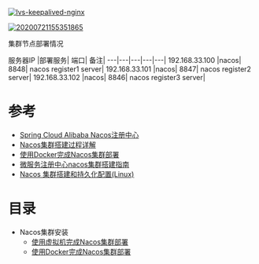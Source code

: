 <a href="https://ibb.co/FmNcJGx"><img src="https://i.ibb.co/GnBGkgx/lvs-keepalived-nginx.png" alt="lvs-keepalived-nginx" border="0"></a>

<a href="https://ibb.co/Sy9TPFL"><img src="https://i.ibb.co/qjPGdTZ/20200721155351865.png" alt="20200721155351865" border="0"></a>


集群节点部署情况


服务器IP	|部署服务| 端口|	备注|
---|---|---|---|---|
192.168.33.100 |nacos| 8848| nacos register1	server|
192.168.33.101	|nacos| 8847| nacos register2	server|
192.168.33.102 |nacos| 8846| nacos register3 server|



# 参考
* [Spring Cloud Alibaba Nacos注册中心](https://mrbird.cc/Spring-Cloud-Alibaba-Nacos%E6%B3%A8%E5%86%8C%E4%B8%AD%E5%BF%83.html)
* [Nacos集群搭建过程详解](https://juejin.cn/post/6844903907706011662) 
* [使用Docker完成Nacos集群部署](https://juejin.cn/post/6861996608247201806)
* [微服务注册中心nacos集群搭建指南](https://www.kancloud.cn/cehgnxuyuan_123/springcloud)
* [Nacos 集群搭建和持久化配置(Linux)](https://blog.csdn.net/m0_37989980/article/details/108580168)

# 目录
* Nacos集群安装
  * [使用虚拟机完成Nacos集群部署 ](https://github.com/stevenli91748/DEMO/blob/master/Spring%20Cloud%20%E5%BE%AE%E6%9C%8D%E5%8A%A1%E6%9D%83%E9%99%90%E7%B3%BB%E7%BB%9F%E6%90%AD%E5%BB%BA%E6%95%99%E7%A8%8B%E9%A1%B9%E7%9B%AE%E5%AE%9E%E6%93%8D---2020/%E7%AC%AC%E4%B9%9D%E7%AB%A0%20K8S%E9%9B%86%E7%BE%A4%E9%83%A8%E7%BD%B2/%E4%BD%BF%E7%94%A8%E8%99%9A%E6%8B%9F%E6%9C%BA%E5%AE%8C%E6%88%90Nacos%E9%9B%86%E7%BE%A4%E9%83%A8%E7%BD%B2.md)
  * [使用Docker完成Nacos集群部署 ](https://github.com/stevenli91748/DEMO/blob/master/Spring%20Cloud%20%E5%BE%AE%E6%9C%8D%E5%8A%A1%E6%9D%83%E9%99%90%E7%B3%BB%E7%BB%9F%E6%90%AD%E5%BB%BA%E6%95%99%E7%A8%8B%E9%A1%B9%E7%9B%AE%E5%AE%9E%E6%93%8D---2020/%E7%AC%AC%E4%B9%9D%E7%AB%A0%20K8S%E9%9B%86%E7%BE%A4%E9%83%A8%E7%BD%B2/%E4%BD%BF%E7%94%A8Docker%E5%AE%8C%E6%88%90Nacos%E9%9B%86%E7%BE%A4%E9%83%A8%E7%BD%B2%20.md)
